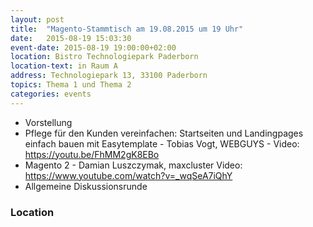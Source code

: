 ```yaml
---
layout: post
title:  "Magento-Stammtisch am 19.08.2015 um 19 Uhr"
date:   2015-08-19 15:03:30
event-date: 2015-08-19 19:00:00+02:00
location: Bistro Technologiepark Paderborn
location-text: in Raum A
address: Technologiepark 13, 33100 Paderborn
topics: Thema 1 und Thema 2
categories: events
---
```


*  Vorstellung
*  Pflege für den Kunden vereinfachen: Startseiten und Landingpages einfach bauen mit Easytemplate - Tobias Vogt, WEBGUYS - Video: <a href='https://youtu.be/FhMM2gK8EBo'>https://youtu.be/FhMM2gK8EBo</a>
*  Magento 2 - Damian Luszczymak, maxcluster  Video: <a href='https://www.youtube.com/watch?v=_wqSeA7iQhY'>https://www.youtube.com/watch?v=_wqSeA7iQhY</a>
*  Allgemeine Diskussionsrunde

### Location
